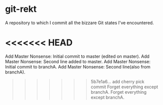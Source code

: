 # git-rekt
A repository to which I commit all the bizzare Git states I've encountered.

<<<<<<< HEAD
=======
Add Master Nonsense: Initial commit to master (edited on master).
Add Master Nonsense: Second line added to master.
Add Master Nonsense: Initial commit to branchA.
Add Master Nonsense: Second line(also from branchA).
>>>>>>> 5b7e1a6... add cherry pick commit
Forget everything except branchA.
Forget everything except branchA.
